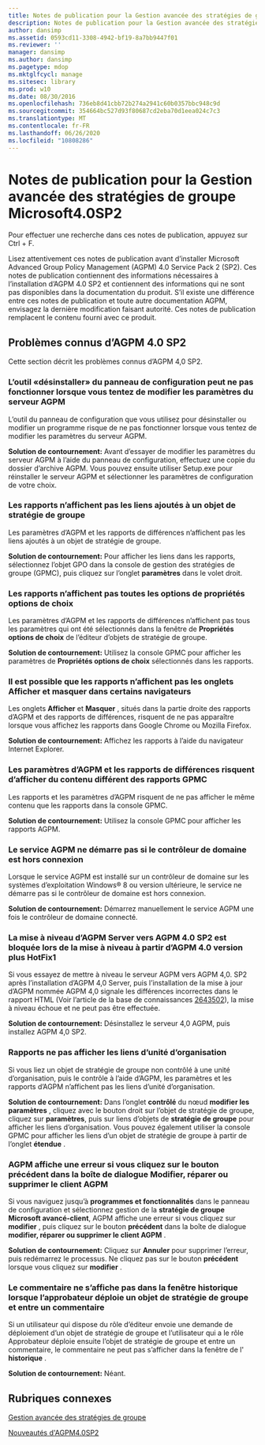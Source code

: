 ```yaml
---
title: Notes de publication pour la Gestion avancée des stratégies de groupe Microsoft4.0SP2
description: Notes de publication pour la Gestion avancée des stratégies de groupe Microsoft4.0SP2
author: dansimp
ms.assetid: 0593cd11-3308-4942-bf19-8a7bb9447f01
ms.reviewer: ''
manager: dansimp
ms.author: dansimp
ms.pagetype: mdop
ms.mktglfcycl: manage
ms.sitesec: library
ms.prod: w10
ms.date: 08/30/2016
ms.openlocfilehash: 736eb8d41cbb72b274a2941c60b0357bbc948c9d
ms.sourcegitcommit: 354664bc527d93f80687cd2eba70d1eea024c7c3
ms.translationtype: MT
ms.contentlocale: fr-FR
ms.lasthandoff: 06/26/2020
ms.locfileid: "10808286"
---
```

# Notes de publication pour la Gestion avancée des stratégies de groupe Microsoft4.0SP2


Pour effectuer une recherche dans ces notes de publication, appuyez sur Ctrl + F.

Lisez attentivement ces notes de publication avant d’installer Microsoft Advanced Group Policy Management (AGPM) 4.0 Service Pack 2 (SP2). Ces notes de publication contiennent des informations nécessaires à l’installation d’AGPM 4.0 SP2 et contiennent des informations qui ne sont pas disponibles dans la documentation du produit. S’il existe une différence entre ces notes de publication et toute autre documentation AGPM, envisagez la dernière modification faisant autorité. Ces notes de publication remplacent le contenu fourni avec ce produit.

## Problèmes connus d’AGPM 4.0 SP2


Cette section décrit les problèmes connus d’AGPM 4,0 SP2.

### <a href="" id="control-panel-s--uninstall--tool-may-not-work-when-you-try-to-change-agpm-server-settings"></a>L’outil «désinstaller» du panneau de configuration peut ne pas fonctionner lorsque vous tentez de modifier les paramètres du serveur AGPM

L’outil du panneau de configuration que vous utilisez pour désinstaller ou modifier un programme risque de ne pas fonctionner lorsque vous tentez de modifier les paramètres du serveur AGPM.

**Solution de contournement:** Avant d’essayer de modifier les paramètres du serveur AGPM à l’aide du panneau de configuration, effectuez une copie du dossier d’archive AGPM. Vous pouvez ensuite utiliser Setup.exe pour réinstaller le serveur AGPM et sélectionner les paramètres de configuration de votre choix.

### Les rapports n’affichent pas les liens ajoutés à un objet de stratégie de groupe

Les paramètres d’AGPM et les rapports de différences n’affichent pas les liens ajoutés à un objet de stratégie de groupe.

**Solution de contournement:** Pour afficher les liens dans les rapports, sélectionnez l’objet GPO dans la console de gestion des stratégies de groupe (GPMC), puis cliquez sur l’onglet **paramètres** dans le volet droit.

### Les rapports n’affichent pas toutes les options de propriétés options de choix

Les paramètres d’AGPM et les rapports de différences n’affichent pas tous les paramètres qui ont été sélectionnés dans la fenêtre de **Propriétés options de choix** de l’éditeur d’objets de stratégie de groupe.

**Solution de contournement:** Utilisez la console GPMC pour afficher les paramètres de **Propriétés options de choix** sélectionnés dans les rapports.

### Il est possible que les rapports n’affichent pas les onglets Afficher et masquer dans certains navigateurs

Les onglets **Afficher** et **Masquer** , situés dans la partie droite des rapports d’AGPM et des rapports de différences, risquent de ne pas apparaître lorsque vous affichez les rapports dans Google Chrome ou Mozilla Firefox.

**Solution de contournement:** Affichez les rapports à l’aide du navigateur Internet Explorer.

### Les paramètres d’AGPM et les rapports de différences risquent d’afficher du contenu différent des rapports GPMC

Les rapports et les paramètres d’AGPM risquent de ne pas afficher le même contenu que les rapports dans la console GPMC.

**Solution de contournement:** Utilisez la console GPMC pour afficher les rapports AGPM.

### Le service AGPM ne démarre pas si le contrôleur de domaine est hors connexion

Lorsque le service AGPM est installé sur un contrôleur de domaine sur les systèmes d’exploitation Windows® 8 ou version ultérieure, le service ne démarre pas si le contrôleur de domaine est hors connexion.

**Solution de contournement:** Démarrez manuellement le service AGPM une fois le contrôleur de domaine connecté.

### La mise à niveau d’AGPM Server vers AGPM 4.0 SP2 est bloquée lors de la mise à niveau à partir d’AGPM 4.0 version plus HotFix1

Si vous essayez de mettre à niveau le serveur AGPM vers AGPM 4,0. SP2 après l’installation d’AGPM 4,0 Server, puis l’installation de la mise à jour d’AGPM nommée AGPM 4,0 signale les différences incorrectes dans le rapport HTML (Voir l’article de la base de connaissances [2643502](https://go.microsoft.com/fwlink/?LinkId=254474)), la mise à niveau échoue et ne peut pas être effectuée.

**Solution de contournement:** Désinstallez le serveur 4,0 AGPM, puis installez AGPM 4,0 SP2.

### Rapports ne pas afficher les liens d’unité d’organisation

Si vous liez un objet de stratégie de groupe non contrôlé à une unité d’organisation, puis le contrôle à l’aide d’AGPM, les paramètres et les rapports d’AGPM n’affichent pas les liens d’unité d’organisation.

**Solution de contournement:** Dans l’onglet **contrôlé** du nœud **modifier les paramètres** , cliquez avec le bouton droit sur l’objet de stratégie de groupe, cliquez sur **paramètres**, puis sur liens d’objets de **stratégie de groupe** pour afficher les liens d’organisation. Vous pouvez également utiliser la console GPMC pour afficher les liens d’un objet de stratégie de groupe à partir de l’onglet **étendue** .

### AGPM affiche une erreur si vous cliquez sur le bouton précédent dans la boîte de dialogue Modifier, réparer ou supprimer le client AGPM

Si vous naviguez jusqu’à **programmes et fonctionnalités** dans le panneau de configuration et sélectionnez gestion de la **stratégie de groupe Microsoft avancé-client**, AGPM affiche une erreur si vous cliquez sur **modifier** , puis cliquez sur le bouton **précédent** dans la boîte de dialogue **modifier, réparer ou supprimer le client AGPM** .

**Solution de contournement:** Cliquez sur **Annuler** pour supprimer l’erreur, puis redémarrez le processus. Ne cliquez pas sur le bouton **précédent** lorsque vous cliquez sur **modifier** .

### Le commentaire ne s’affiche pas dans la fenêtre historique lorsque l’approbateur déploie un objet de stratégie de groupe et entre un commentaire

Si un utilisateur qui dispose du rôle d’éditeur envoie une demande de déploiement d’un objet de stratégie de groupe et l’utilisateur qui a le rôle Approbateur déploie ensuite l’objet de stratégie de groupe et entre un commentaire, le commentaire ne peut pas s’afficher dans la fenêtre de l' **historique** .

**Solution de contournement:** Néant.

## Rubriques connexes


[Gestion avancée des stratégies de groupe](index.md)

[Nouveautés d'AGPM4.0SP2](whats-new-in-agpm-40-sp2.md)

 

 






